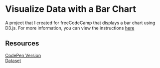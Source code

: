 # Visualize Data with a Bar Chart

A project that I created for freeCodeCamp that displays a bar chart using D3.js. For more information, you can view the instructions [here](https://www.freecodecamp.org/learn/data-visualization/data-visualization-projects/visualize-data-with-a-bar-chart)

## Resources
[CodePen Version](https://codepen.io/lchap701/full/mdWGOPR)<br>
[Dataset](https://raw.githubusercontent.com/freeCodeCamp/ProjectReferenceData/master/GDP-data.json)
